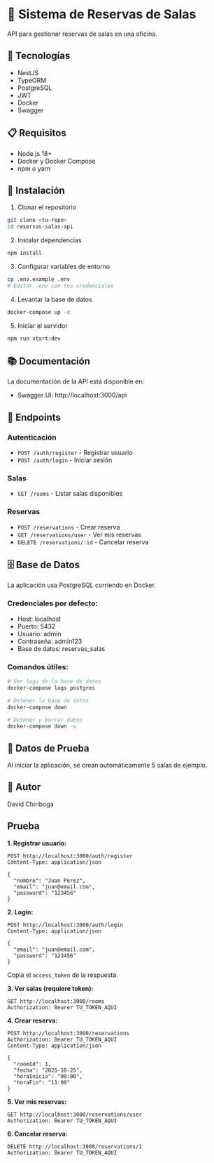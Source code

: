 # 🏢 Sistema de Reservas de Salas

API para gestionar reservas de salas en una oficina.

## 🚀 Tecnologías

- NestJS
- TypeORM
- PostgreSQL
- JWT
- Docker
- Swagger

## 📋 Requisitos

- Node.js 18+
- Docker y Docker Compose
- npm o yarn

## 🔧 Instalación

1. Clonar el repositorio
```bash
git clone <tu-repo>
cd reservas-salas-api
```

2. Instalar dependencias
```bash
npm install
```

3. Configurar variables de entorno
```bash
cp .env.example .env
# Editar .env con tus credenciales
```

4. Levantar la base de datos
```bash
docker-compose up -d
```

5. Iniciar el servidor
```bash
npm run start:dev
```

## 📚 Documentación

La documentación de la API está disponible en:
- Swagger UI: http://localhost:3000/api

## 🧪 Endpoints

### Autenticación
- `POST /auth/register` - Registrar usuario
- `POST /auth/login` - Iniciar sesión

### Salas
- `GET /rooms` - Listar salas disponibles

### Reservas
- `POST /reservations` - Crear reserva
- `GET /reservations/user` - Ver mis reservas
- `DELETE /reservations/:id` - Cancelar reserva

## 🗄️ Base de Datos

La aplicación usa PostgreSQL corriendo en Docker.

### Credenciales por defecto:
- Host: localhost
- Puerto: 5432
- Usuario: admin
- Contraseña: admin123
- Base de datos: reservas_salas

### Comandos útiles:
```bash
# Ver logs de la base de datos
docker-compose logs postgres

# Detener la base de datos
docker-compose down

# Detener y borrar datos
docker-compose down -v
```

## 🌱 Datos de Prueba

Al iniciar la aplicación, se crean automáticamente 5 salas de ejemplo.

## 👤 Autor

David Chiriboga



## Prueba

**1. Registrar usuario:**
```
POST http://localhost:3000/auth/register
Content-Type: application/json

{
  "nombre": "Juan Pérez",
  "email": "juan@email.com",
  "password": "123456"
}
```

**2. Login:**
```
POST http://localhost:3000/auth/login
Content-Type: application/json

{
  "email": "juan@email.com",
  "password": "123456"
}
```

Copia el `access_token` de la respuesta.

**3. Ver salas (requiere token):**
```
GET http://localhost:3000/rooms
Authorization: Bearer TU_TOKEN_AQUI
```

**4. Crear reserva:**
```
POST http://localhost:3000/reservations
Authorization: Bearer TU_TOKEN_AQUI
Content-Type: application/json

{
  "roomId": 1,
  "fecha": "2025-10-25",
  "horaInicio": "09:00",
  "horaFin": "11:00"
}
```

**5. Ver mis reservas:**
```
GET http://localhost:3000/reservations/user
Authorization: Bearer TU_TOKEN_AQUI
```

**6. Cancelar reserva:**
```
DELETE http://localhost:3000/reservations/1
Authorization: Bearer TU_TOKEN_AQUI